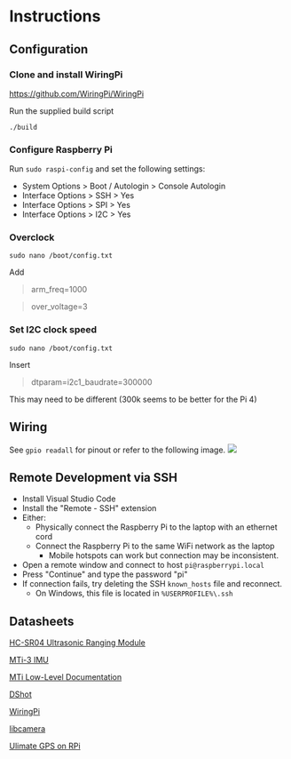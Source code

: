 # Instructions
## Configuration
### Clone and install WiringPi
https://github.com/WiringPi/WiringPi

Run the supplied build script

`./build`

### Configure Raspberry Pi
Run `sudo raspi-config` and set the following settings:
- System Options > Boot / Autologin > Console Autologin
- Interface Options > SSH > Yes
- Interface Options > SPI > Yes
- Interface Options > I2C > Yes

### Overclock
`sudo nano /boot/config.txt`

Add
> arm_freq=1000

> over_voltage=3

### Set I2C clock speed
`sudo nano /boot/config.txt`

Insert 
> dtparam=i2c1_baudrate=300000

This may need to be different (300k seems to be better for the Pi 4)

## Wiring
See `gpio readall` for pinout or refer to the following image.
![](https://pi4j.com/1.2/images/j8header-zero-large.png)

## Remote Development via SSH
- Install Visual Studio Code
- Install the "Remote - SSH" extension
- Either: 
  - Physically connect the Raspberry Pi to the laptop with an ethernet cord
  - Connect the Raspberry Pi to the same WiFi network as the laptop
    - Mobile hotspots can work but connection may be inconsistent.
- Open a remote window and connect to host `pi@raspberrypi.local`
- Press "Continue" and type the password "pi"
- If connection fails, try deleting the SSH `known_hosts` file and reconnect.
  - On Windows, this file is located in `%USERPROFILE%\.ssh`

## Datasheets
[HC-SR04 Ultrasonic Ranging Module](https://cdn.sparkfun.com/datasheets/Sensors/Proximity/HCSR04.pdf)

[MTi-3 IMU](https://www.xsens.com/hubfs/Downloads/Manuals/MTi-1-series-datasheet.pdf)

[MTi Low-Level Documentation](https://www.xsens.com/hubfs/Downloads/Manuals/MT_Low-Level_Documentation.pdf)

[DShot](https://brushlesswhoop.com/dshot-and-bidirectional-dshot/)

[WiringPi](http://wiringpi.com/)

[libcamera](https://www.raspberrypi.com/documentation/computers/camera_software.html)

[Ulimate GPS on RPi](https://learn.adafruit.com/adafruit-ultimate-gps-on-the-raspberry-pi/introduction)

